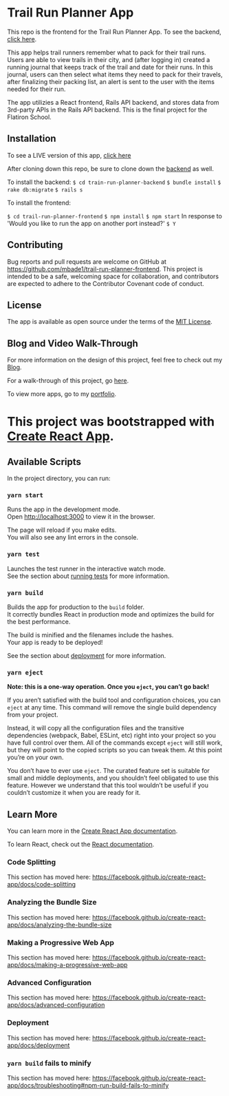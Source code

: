 # Trail Run Planner App

This repo is the frontend for the Trail Run Planner App. To see the backend, [click here](https://github.com/mbade1/trail-run-planner-backend). 

This app helps trail runners remember what to pack for their trail runs. Users are able to view trails in their city, and (after logging in) created a running journal that keeps track of the trail and date for their runs. In this journal, users can then select what items they need to pack for their travels, after finalizing their packing list, an alert is sent to the user with the items needed for their run. 

The app utilizies a React frontend, Rails API backend, and stores data from 3rd-party APIs in the Rails API backend. This is the final project for the Flatiron School.

## Installation

To see a LIVE version of this app, [click here](https://mbade1.github.io/trail-run-planner-frontend/)

After cloning down this repo, be sure to clone down the [backend](https://github.com/mbade1/trail-run-planner-backend) as well.

To install the backend:
```$ cd train-run-planner-backend```
```$ bundle install```
```$ rake db:migrate```
```$ rails s```

To install the frontend:

```$ cd trail-run-planner-frontend```
```$ npm install```
```$ npm start```
In response to 'Would you like to run the app on another port instead?'
```$ Y```

## Contributing

Bug reports and pull requests are welcome on GitHub at https://github.com/mbade1/trail-run-planner-frontend. This project is intended to be a safe, welcoming space for collaboration, and contributors are expected to adhere to the Contributor Covenant code of conduct.

## License

The app is available as open source under the terms of the [MIT License](https://opensource.org/licenses/MIT).

## Blog and Video Walk-Through

For more information on the design of this project, feel free to check out my [Blog](https://mbade1.github.io/trail_run_planner).

For a walk-through of this project, go [here](https://www.youtube.com/watch?v=SI4kpvIUcO4&list=PLUv_cs_etiP6OZLl71AmWDIPSjAATDnfX&index=1&t=1s).

To view more apps, go to my [portfolio](http://mbadedeveloper.com).

# This project was bootstrapped with [Create React App](https://github.com/facebook/create-react-app).

## Available Scripts

In the project directory, you can run:

### `yarn start`

Runs the app in the development mode.<br />
Open [http://localhost:3000](http://localhost:3000) to view it in the browser.

The page will reload if you make edits.<br />
You will also see any lint errors in the console.

### `yarn test`

Launches the test runner in the interactive watch mode.<br />
See the section about [running tests](https://facebook.github.io/create-react-app/docs/running-tests) for more information.

### `yarn build`

Builds the app for production to the `build` folder.<br />
It correctly bundles React in production mode and optimizes the build for the best performance.

The build is minified and the filenames include the hashes.<br />
Your app is ready to be deployed!

See the section about [deployment](https://facebook.github.io/create-react-app/docs/deployment) for more information.

### `yarn eject`

**Note: this is a one-way operation. Once you `eject`, you can’t go back!**

If you aren’t satisfied with the build tool and configuration choices, you can `eject` at any time. This command will remove the single build dependency from your project.

Instead, it will copy all the configuration files and the transitive dependencies (webpack, Babel, ESLint, etc) right into your project so you have full control over them. All of the commands except `eject` will still work, but they will point to the copied scripts so you can tweak them. At this point you’re on your own.

You don’t have to ever use `eject`. The curated feature set is suitable for small and middle deployments, and you shouldn’t feel obligated to use this feature. However we understand that this tool wouldn’t be useful if you couldn’t customize it when you are ready for it.

## Learn More

You can learn more in the [Create React App documentation](https://facebook.github.io/create-react-app/docs/getting-started).

To learn React, check out the [React documentation](https://reactjs.org/).

### Code Splitting

This section has moved here: https://facebook.github.io/create-react-app/docs/code-splitting

### Analyzing the Bundle Size

This section has moved here: https://facebook.github.io/create-react-app/docs/analyzing-the-bundle-size

### Making a Progressive Web App

This section has moved here: https://facebook.github.io/create-react-app/docs/making-a-progressive-web-app

### Advanced Configuration

This section has moved here: https://facebook.github.io/create-react-app/docs/advanced-configuration

### Deployment

This section has moved here: https://facebook.github.io/create-react-app/docs/deployment

### `yarn build` fails to minify

This section has moved here: https://facebook.github.io/create-react-app/docs/troubleshooting#npm-run-build-fails-to-minify
